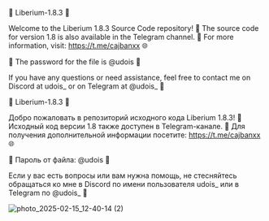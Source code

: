 🎉 Liberium-1.8.3 🎉

Welcome to the Liberium 1.8.3 Source Code repository! 📂 The source code for version 1.8 is also available in the Telegram channel. 📱 For more information, visit: https://t.me/cajbanxx 🌐

🔑 The password for the file is @udois 🔑

If you have any questions or need assistance, feel free to contact me on Discord at udois_ or on Telegram at @udois_ 💬

🎉 Liberium-1.8.3 🎉

Добро пожаловать в репозиторий исходного кода Liberium 1.8.3! 📂 Исходный код версии 1.8 также доступен в Telegram-канале. 📱 Для получения дополнительной информации посетите: https://t.me/cajbanxx 🌐

🔑 Пароль от файла: @udois 🔑

Если у вас есть вопросы или вам нужна помощь, не стесняйтесь обращаться ко мне в Discord по имени пользователя udois_ или в Telegram по @udois_ 💬

![photo_2025-02-15_12-40-14 (2)](https://github.com/user-attachments/assets/ab96d1d1-d0f8-44f9-a932-43a6910c39bc)
